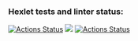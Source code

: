 ### Hexlet tests and linter status:
[![Actions Status](https://github.com/Karzoug/python-project-lvl1/workflows/hexlet-check/badge.svg)](https://github.com/Karzoug/python-project-lvl1/actions)
<a href="https://codeclimate.com/github/codeclimate/codeclimate/maintainability"><img src="https://api.codeclimate.com/v1/badges/a99a88d28ad37a79dbf6/maintainability" /></a>
[![Actions Status](https://github.com/Karzoug/python-project-lvl1/workflows/lint-push/badge.svg)](https://github.com/Karzoug/python-project-lvl1/actions)